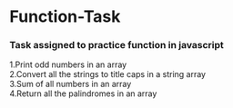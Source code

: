 # Function-Task

### Task assigned to practice function in javascript

1.Print odd numbers in an array
<br>
2.Convert all the strings to title caps in a string array 
<br>
3.Sum of all numbers in an array  
4.Return all the palindromes in an array 

